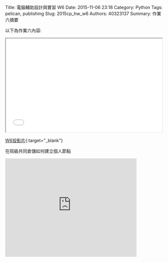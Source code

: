 Title: 電腦輔助設計與實習  W6
Date: 2015-11-06 23:18
Category: Python
Tags: pelican, publishing
Slug: 2015cp_hw_w6
Authors: 40323137
Summary: 作業六摘要

以下為作業六內容:

<iframe src="40323137_cp_w6_p.html" width="500" height="300"></iframe>

[W6投影片](40323137_cp_w6_p.html){:target="_blank"}

在班級共同倉儲如何建立個人節點
<iframe width="420" height="315" src="https://www.youtube.com/embed/5FaR-BblOGo" frameborder="0" allowfullscreen></iframe>


